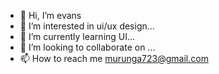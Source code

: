 - 👋 Hi, I’m evans
- 👀 I’m interested in ui/ux design...
- 🌱 I’m currently learning UI...
- 💞️ I’m looking to collaborate on ...
- 📫 How to reach me murunga723@gmail.com

<!---
xmutunga/xmutunga is a ✨ special ✨ repository because its `README.md` (this file) appears on your GitHub profile.
You can click the Preview link to take a look at your changes.
--->
